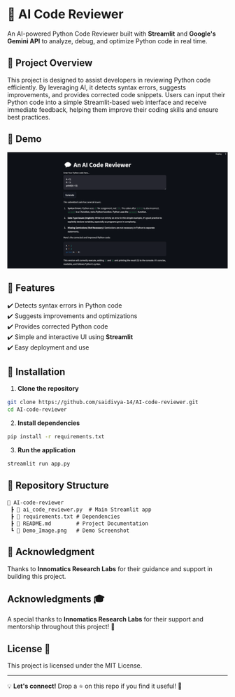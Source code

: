 # 🚀 AI Code Reviewer  

An AI-powered Python Code Reviewer built with **Streamlit** and **Google's Gemini API** to analyze, debug, and optimize Python code in real time.  

## 📖 Project Overview  
This project is designed to assist developers in reviewing Python code efficiently. By leveraging AI, it detects syntax errors, suggests improvements, and provides corrected code snippets. Users can input their Python code into a simple Streamlit-based web interface and receive immediate feedback, helping them improve their coding skills and ensure best practices.

## 📸 Demo  
![Demo Screenshot](https://github.com/saidivya-14/AI-code-reviewer/blob/main/Demo_Image.png)  

## 🔧 Features  
✔️ Detects syntax errors in Python code  
✔️ Suggests improvements and optimizations  
✔️ Provides corrected Python code  
✔️ Simple and interactive UI using **Streamlit**  
✔️ Easy deployment and use  

## 🚀 Installation  

1. **Clone the repository**  
```sh  
git clone https://github.com/saidivya-14/AI-code-reviewer.git  
cd AI-code-reviewer  
```

2. **Install dependencies**  
```sh  
pip install -r requirements.txt  
```

3. **Run the application**  
```sh  
streamlit run app.py  
```

## 🐂 Repository Structure  
```
💎 AI-code-reviewer
 ┣ 📄 ai_code_reviewer.py  # Main Streamlit app
 ┣ 📄 requirements.txt # Dependencies
 ┣ 📄 README.md        # Project Documentation
 ┗ 📄 Demo_Image.png   # Demo Screenshot
```

## 🙌 Acknowledgment  
Thanks to **Innomatics Research Labs** for their guidance and support in building this project.  

## Acknowledgments 🎓
A special thanks to **Innomatics Research Labs** for their support and mentorship throughout this project! 🙌

## License 📜
This project is licensed under the MIT License.

---

💡 **Let's connect!** Drop a ⭐ on this repo if you find it useful! 🚀
